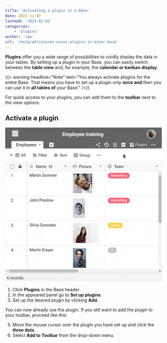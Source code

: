 ```yaml
---
title: 'Activating a plugin in a Base'
date: 2022-11-07
lastmod: '2023-02-02'
categories:
    - 'plugins'
author: 'vge'
url: '/help/aktivieren-eines-plugins-in-einer-base'
---
```


**Plugins** offer you a wide range of possibilities to vividly display the data in your tables. By setting up a plugin in your Base, you can easily switch between the **table view** and, for example, the **calendar or kanban display**.

{{< warning  headline="Note"  text="You always activate plugins for the entire Base. That means you have to set up a plugin only **once and** then you can use it in **all tables of** your Base." />}}

For quick access to your plugins, you can add them to the **toolbar** next to the view options.

## Activate a plugin

![Activate a plugin in a base](images/activate-a-plugin.gif)

1. Click **Plugins** in the Base header.
2. In the appeared panel go to **Set up plugins**.
3. Set up the desired plugin by clicking **Add.**

You can now already use the plugin. If you still want to add the plugin to your toolbar, proceed like this:

5. Move the mouse cursor over the plugin you have set up and click the **three dots**.
6. Select **Add to Toolbar** from the drop-down menu.
